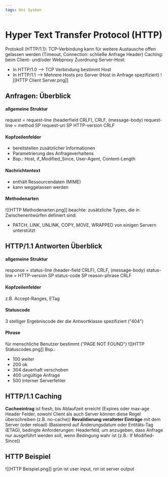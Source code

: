 ```yaml
---
tags: Uni Syskon
---
```

# Hyper Text Transfer Protocol (HTTP)
Protokoll (HTTP/1.1): TCP-Verbindung kann für weitere Austausche offen gelassen werden (Timeout, Connection: schließe Anfrage Header)
Caching: beim Client- und/oder Webproxy
Zuordnung Server-Host: 
- In HTTP/1.0 --> TCP Verbindung bestimmt Host
- In HTTP/1.1 --> Mehrere Hosts pro Server (Host in Anfrage spezifiziert)
![[HTTP Client Server.png]]
## Anfragen: Überblick
#### allgemeine Struktur
request = request-line (headerfield CRLF), CRLF, (message-body)
request-line = method SP request-uri SP HTTP-version CRLF
#### Kopfzeilenfelder
- bereitstellen zusätzlicher Informationen
- Parametrierung des Anfrageverhaltens
- Bsp.: Host, if_Modified_Since, User-Agent, Content-Length
#### Nachrichtentext
- enthält Ressourcendaten (MIME)
- kann weggelassen werden
#### Methodenarten
![[HTTP Methodenarten.png]]
beachte: zusätzliche Typen, die in Zwischenentwürfen definiert sind:
- PATCH, LINK, UNLINK, COPY, MOVE, WRAPPED
von einigen Servern unterstützt
## HTTP/1.1 Antworten Überblick
#### allgemeine Struktur
response = status-line (header-field CRLF), CRLF, (message-body)
status-line = HTTP-version SP status-code SP reason-phrase CRLF
#### Kopfzeilenfelder 
z.B. Accept-Ranges, ETag
#### Statuscode
3 stelliger Ergebniscode der die Antwortklasse spezifiziert ("404")
#### Phrase
für menschliche Benutzer bestimmt ("PAGE NOT FOUND")
![[HTTP Statuscodes.png]]
Bsp.:
- 100 weiter
- 200 ok
- 304 dauerhaft verschoben
- 400 ungültige Anfrage
- 500 Interner Serverfehler
## HTTP/1.1 Caching
__Cacheeintrag__ ist fresh, bis Ablaufzeit erreicht (Expires oder max-age Header Felder, sowohl Client als auch Server können diese Regel überschreiben (z.B. no-cache))
__Revalidierung veralteter Einträge__ mit dem Server (oder reload) (Basierend auf Änderungsdatum oder Entitäts-Tag (ETAG), bedingte Anforderungen: Headerfeld, um anzugeben, dass Anfrage nur ausgeführt werden soll, wenn Bedingung wahr ist (z.B.: If Modified-Since))
## HTTP Beispiel
![[HTTP Beispiel.png]]
grün ist user input, rot ist server output
